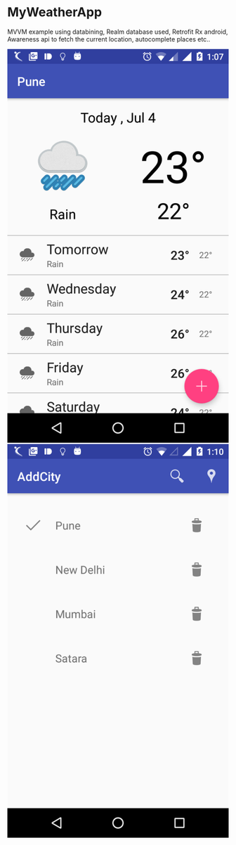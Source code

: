 # MyWeatherApp
MVVM example using databining,
Realm database used,
Retrofit Rx android,
Awareness api to fetch the current location,
autocomplete places etc..

![Alt text](/screenshots/MainScreen.png?raw=true "Main Screen")
![Alt text](/screenshots/AddCity.png?raw=true "Add City")
